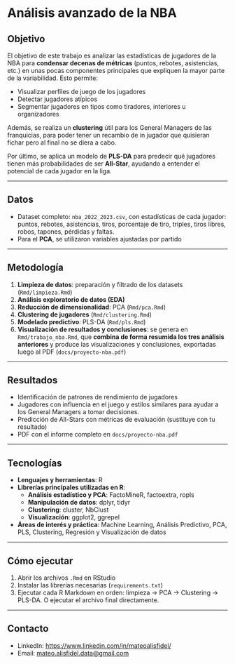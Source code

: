# Análisis avanzado de la NBA

## Objetivo
El objetivo de este trabajo es analizar las estadísticas de jugadores de la NBA para **condensar decenas de métricas** (puntos, rebotes, asistencias, etc.) en unas pocas componentes principales que expliquen
la mayor parte de la variabilidad. Esto permite:  

- Visualizar perfiles de juego de los jugadores  
- Detectar jugadores atípicos  
- Segmentar jugadores en tipos como tiradores, interiores u organizadores  

Además, se realiza un **clustering** útil para los General Managers de las franquicias, para poder tener un recambio de in jugador que quisieran fichar pero al final no se diera a cabo. 

Por último, se aplica un modelo de **PLS-DA** para predecir qué jugadores tienen más probabilidades de ser **All-Star**, ayudando a entender el potencial de cada jugador en la liga.

---

## Datos
- Dataset completo: `nba_2022_2023.csv`, con estadísticas de cada jugador: puntos, rebotes, asistencias, tiros, porcentaje de tiro, triples, tiros libres, robos, tapones, pérdidas y faltas.  
- Para el **PCA**, se utilizaron variables ajustadas por partido 
---

## Metodología
1. **Limpieza de datos**: preparación y filtrado de los datasets (`Rmd/limpieza.Rmd`)  
2. **Análisis exploratorio de datos (EDA)**  
3. **Reducción de dimensionalidad**: PCA (`Rmd/pca.Rmd`)  
4. **Clustering de jugadores** (`Rmd/clustering.Rmd`)  
5. **Modelado predictivo**: PLS-DA (`Rmd/pls.Rmd`)  
6. **Visualización de resultados y conclusiones**: se genera en `Rmd/trabajo_nba.Rmd`, que **combina de forma resumida los tres análisis anteriores** y produce las visualizaciones y conclusiones,
    exportadas luego al PDF (`docs/proyecto-nba.pdf`)

---

## Resultados
- Identificación de patrones de rendimiento de jugadores  
- Jugadores con influencia en el juego y estilos similares para ayudar a los General Managers a tomar decisiones.
- Predicción de All-Stars con métricas de evaluación (sustituye con tu resultado)  
- PDF con el informe completo en `docs/proyecto-nba.pdf`

---

## Tecnologías
- **Lenguajes y herramientas**: R  
- **Librerías principales utilizadas en R**:  
  - **Análisis estadístico y PCA**: FactoMineR, factoextra, ropls  
  - **Manipulación de datos**: dplyr, tidyr  
  - **Clustering**: cluster, NbClust  
  - **Visualización**: ggplot2, ggrepel  
- **Áreas de interés y práctica**: Machine Learning, Análisis Predictivo, PCA, PLS, Clustering, Regresión y Visualización de datos

---

## Cómo ejecutar
1. Abrir los archivos `.Rmd` en RStudio  
2. Instalar las librerías necesarias (`requirements.txt`)  
3. Ejecutar cada R Markdown en orden: limpieza → PCA → Clustering → PLS-DA. O ejecutar el archivo final directamente.

---

## Contacto
- LinkedIn: https://www.linkedin.com/in/mateoalisfidel/ 
- Email: mateo.alisfidel.data@gmail.com
